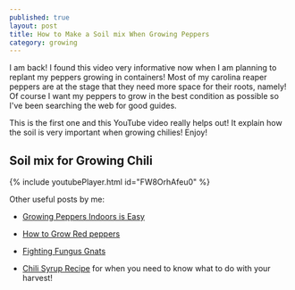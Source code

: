 ```yaml
---
published: true
layout: post
title: How to Make a Soil mix When Growing Peppers 
category: growing
---
```


I am back! I found this video very informative now when I am planning to replant my peppers growing in containers! 
Most of my carolina reaper peppers are at the stage that they need more space for their roots, namely! 
Of course I want my peppers to grow in the best condition as possible so I've been searching the web for good guides. 

This is the first one and this YouTube video really helps out! It explain how the soil is very important when growing chilies! Enjoy!

## Soil mix for Growing Chili

{% include youtubePlayer.html id="FW8OrhAfeu0" %}

Other useful posts by me:

- [Growing Peppers Indoors is Easy](/growing-Peppers-Indoors-is-Easy/)

- [How to Grow Red peppers](https://capsicumboy.github.io/Growing-Red-Bell-Peppers-From-Seed/)
    
- [Fighting Fungus Gnats](https://capsicumboy.github.io/Fighting-Fungus-Gnats-from-Your-Growing-Peppers/)
    
- [Chili Syrup Recipe](https://capsicumboy.github.io/Fighting-Fungus-Gnats-from-Your-Growing-Peppers/) for when you need to know what to do with your harvest!
